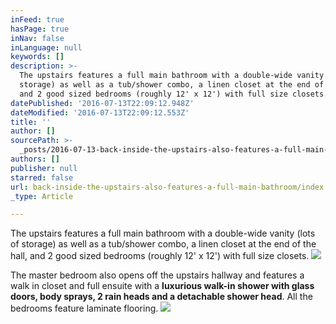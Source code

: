 ```yaml
---
inFeed: true
hasPage: true
inNav: false
inLanguage: null
keywords: []
description: >-
  The upstairs features a full main bathroom with a double-wide vanity (lots of
  storage) as well as a tub/shower combo, a linen closet at the end of the hall,
  and 2 good sized bedrooms (roughly 12' x 12') with full size closets. 
datePublished: '2016-07-13T22:09:12.948Z'
dateModified: '2016-07-13T22:09:12.553Z'
title: ''
author: []
sourcePath: >-
  _posts/2016-07-13-back-inside-the-upstairs-also-features-a-full-main-bathroom.md
authors: []
publisher: null
starred: false
url: back-inside-the-upstairs-also-features-a-full-main-bathroom/index.html
_type: Article

---
```

The upstairs features a full main bathroom with a double-wide vanity (lots of storage) as well as a tub/shower combo, a linen closet at the end of the hall, and 2 good sized bedrooms (roughly 12' x 12') with full size closets. ![](https://the-grid-user-content.s3-us-west-2.amazonaws.com/e1badeff-7300-44ba-852d-313d0fad3ccd.jpg)

The master bedroom also opens off the upstairs hallway and features a walk in closet and full ensuite with a **luxurious walk-in shower with glass doors, body sprays, 2 rain heads and a detachable shower head**. All the bedrooms feature laminate flooring.
![](https://the-grid-user-content.s3-us-west-2.amazonaws.com/547b00f4-fb22-4811-88e1-1907faeff43d.jpg)